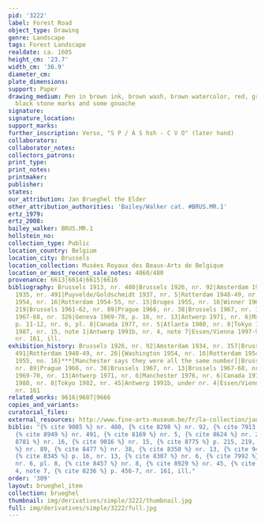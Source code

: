 ```yaml
---
pid: '3222'
label: Forest Road
object_type: Drawing
genre: Landscape
tags: Forest Landscape
realdate: ca. 1605
height_cm: '23.7'
width_cm: '36.9'
diameter_cm: 
plate_dimensions: 
support: Paper
drawing_medium: Pen in brown ink, brown wash, brown watercolor, red, green, yellow,
  black stone marks and some gouache
signature: 
signature_location: 
support_marks: 
further_inscription: Verso, "S P / A S hsh - C V O" (later hand)
collaborators: 
collaborator_notes: 
collectors_patrons: 
print_type: 
print_notes: 
printmaker: 
publisher: 
states: 
our_attribution: Jan Brueghel the Elder
other_attribution_authorities: 'Bailey/Walker cat. #BRUS.MR.1'
ertz_1979: 
ertz_2008: 
bailey_walker: BRUS.MR.1
hollstein_no: 
collection_type: Public
location_country: Belgium
location_city: Brussels
location_collection: Musées Royaux des Beaux-Arts de Belgique
location_or_most_recent_sale_notes: 4060/480
provenance: 6613|6614|6615|6616
bibliography: Brussels 1913, nr. 480|Brussels 1926, nr. 92|Amsterdam 1934, nr. 357|Brussels
  1935, nr. 491|Puyvelde/Goldschmidt 1937, nr. 5|Rotterdam 1948-49, nr. 26|Washington
  1954, nr. 16|Rotterdam 1954-55, nr. 15|Bruges 1955, nr. 16|Winner 1961, p. 215,
  219|Brussels 1961-62, nr. 89|Prague 1966, nr. 38|Brussels 1967, nr. 13|Brussels
  1967-68, nr. 326|Geneva 1969-70, p. 16, nr. 13|Antwerp 1971, nr. 6|Manchester 1976,
  p. 11-12, nr. 6, pl. 8|Canada 1977, nr. 5|Atlanta 1980, nr. 8|Tokyo 1982, nr. 45|Schapelhouman
  1987, nr. 15, note 1|Antwerp 1991b, nr. 4, note 7|Essen/Vienna 1997-98, p. 456-7,
  nr. 161, ill.
exhibition_history: Brussels 1926, nr. 92|Amsterdam 1934, nr. 357|Brussels 1935, nr.
  491|Rotterdam 1948-49, nr. 26|{Washington 1954, nr. 16|Rotterdam 1954-55, nr. 15|Bruges
  1955, no. 16}***[Manchester says they were all the same number]|Brussels 1961-62,
  nr. 89|Prague 1966, nr. 38|Brussels 1967, nr. 13|Brussels 1967-68, nr. 326|Geneva
  1969-70, nr. 13|Antwerp 1971, nr. 6|Manchester 1976, nr. 6|Canada 1977, nr. 5|Atlanta
  1980, nr. 8|Tokyo 1982, nr. 45|Antwerp 1991b, under nr. 4|Essen/Vienna 1997-98,
  nr. 161
related_works: 9616|9607|9666
copies_and_variants: 
curatorial_files: 
external_resources: http://www.fine-arts-museum.be/fr/la-collection/jan-i-brueghel-paysage-forestier-traverse-par-un-chemin?letter=b&artist=breughel-jan-i-1
biblio: "{% cite 9085 %} nr. 480, {% cite 8298 %} nr. 92, {% cite 7913 %} nr. 357,
  {% cite 8949 %} nr. 491, {% cite 8169 %} nr. 5, {% cite 8624 %} nr. 26, {% cite
  8781 %} nr. 16, {% cite 9016 %} nr. 15, {% cite 8775 %} p. 215, 219, {% cite 8267
  %} nr. 89, {% cite 8477 %} nr. 38, {% cite 8350 %} nr. 13, {% cite 9401 %} nr. 326,
  {% cite 8345 %} p. 16, nr. 13, {% cite 8307 %} nr. 6, {% cite 7992 %} p. 11-12,
  nr. 6, pl. 8, {% cite 8457 %} nr. 8, {% cite 8929 %} nr. 45, {% cite 8916 %} nr.
  4, note 7, {% cite 8236 %} p. 456-7, nr. 161, ill."
order: '309'
layout: brueghel_item
collection: brueghel
thumbnail: img/derivatives/simple/3222/thumbnail.jpg
full: img/derivatives/simple/3222/full.jpg
---
```

